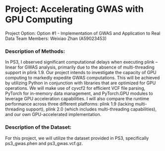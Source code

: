 # Project: Accelerating GWAS with GPU Computing
Project Option: Option #1 - Implementation of GWAS and Application to Real Data
Team Members: Weixiao Zhan (A59023453)

### Description of Methods: 
In PS3, I observed significant computational delays when executing plink –linear for GWAS analysis, primarily due to the absence of multi-threading support in plink 1.9. Our project intends to investigate the capacity of GPU computing to markedly expedite GWAS computations. This will be achieved by utilizing Python in conjunction with libraries that are optimized for GPU operations. We will make use of cyvcf2 for efficient VCF file parsing, PyTorch for in-memory data management, and PyTorch.GPU modules to leverage GPU acceleration capabilities. 
I will also compare the runtime performance across three different platforms: plink 1.9 (lacking multi-threading support), plink 2.0 (which includes multi-threading capabilities), and our own GPU-accelerated implementation. 

### Description of the Dataset: 
For this project, we will utilize the dataset provided in PS3, specifically ps3_gwas.phen and ps3_gwas.vcf.gz.